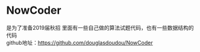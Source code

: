 # NowCoder
是为了准备2019届秋招
里面有一些自己做的算法试题代码，也有一些数据结构的代码   
github地址：https://github.com/douglasdoudou/NowCoder
